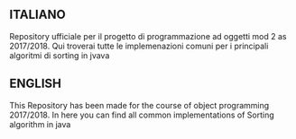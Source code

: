 ## ITALIANO
Repository ufficiale per il progetto di programmazione ad oggetti mod 2 as 2017/2018. Qui troverai tutte le implemenazioni comuni per i principali algoritmi di sorting in jvava


## ENGLISH
This Repository has been made for the course of object programming 2017/2018. In here you can find all common implementations of Sorting algorithm in java
